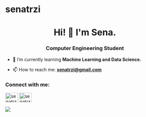 # senatrzi

<h1 align="center">Hi! 👋 I'm Sena.</h1>
<h3 align="center">Computer Engineering Student</h3>

- 🧠 I’m currently learning **Machine Learning and Data Science.**

- 📫 How to reach me: **senatrzi@gmail.com**

<h3 align="left">Connect with me:</h3>
<p align="left">
<a href="https://www.linkedin.com/in/senaterzi/" target="blank"><img align="center" src="https://cdn.jsdelivr.net/npm/simple-icons@v3/icons/linkedin.svg" alt="senatrzi" height="30" width="40" /></a>
<a href="https://www.kaggle.com/senaterzi" target="blank"><img align="center" src="https://cdn.jsdelivr.net/npm/simple-icons@v3/icons/kaggle.svg" alt="senatrzi" height="30" width="40" /></a>
</p>

![](https://komarev.com/ghpvc/?username=senatrzi&color=B6E2A4)
